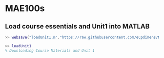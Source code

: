 # MAE100s

## Load course essentials and Unit1 into MATLAB
```matlab
>> websave("loadUnit1.m","https://raw.githubusercontent.com/eCpdimens/MAE100s/main/loadUnit1.m");

>> loadUnit1
% Downloading Course Materials and Unit 1

```

